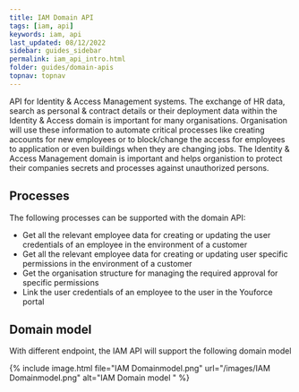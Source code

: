 ```yaml
---
title: IAM Domain API
tags: [iam, api]
keywords: iam, api
last_updated: 08/12/2022
sidebar: guides_sidebar
permalink: iam_api_intro.html
folder: guides/domain-apis
topnav: topnav
---
```


API for Identity & Access Management systems. The exchange of HR data, search as personal & contract details or their deployment data within the Identity & Access domain is important for many organisations. Organisation will use these information to automate  critical processes like creating accounts for new employees or to block/change the access for employees to application or even buildings when they are changing jobs.
The Identity & Access Management domain is important and helps organistion to protect their companies secrets and processes against unauthorized persons. 

## Processes
The following processes can be supported with the domain API:
- Get all the relevant employee data for creating or updating the user credentials of an employee in the environment of a customer
- Get all the relevant employee data for creating or updating user specific permissions in the environment of a customer
- Get the organisation structure for managing the required approval for specific permissions
- Link the user credentials of an employee to the user in the Youforce portal



## Domain model 
With different endpoint, the IAM API will support the following domain model

{% include image.html file="IAM Domainmodel.png" url="/images/IAM Domainmodel.png" alt="IAM Domain model " %}
